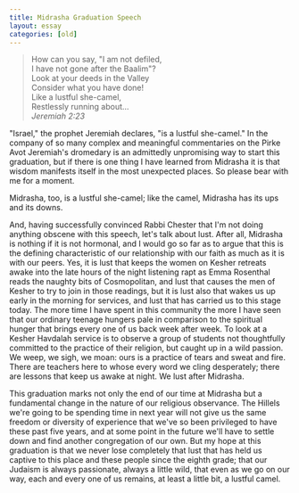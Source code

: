 ```yaml
---
title: Midrasha Graduation Speech
layout: essay
categories: [old]
---
```


> How can you say, "I am not defiled, <br />
> I have not gone after the Baalim"? <br />
> Look at your deeds in the Valley <br />
> Consider what you have done! <br />
> Like a lustful she-camel, <br />
> Restlessly running about... <br />
> <cite>Jeremiah 2:23</cite>

"Israel," the prophet Jeremiah declares, "is a lustful she-camel." In the
company of so many complex and meaningful commentaries on the Pirke Avot
Jeremiah's dromedary is an admittedly unpromising way to start this graduation,
but if there is one thing I have learned from Midrasha it is that wisdom
manifests itself in the most unexpected places. So please bear with me for a
moment.

Midrasha, too, is a lustful she-camel; like the camel, Midrasha has its ups and
its downs.

And, having successfully convinced Rabbi Chester that I'm not doing anything
obscene with this speech, let's talk about lust. After all, Midrasha is nothing
if it is not hormonal, and I would go so far as to argue that this is the
defining characteristic of our relationship with our faith as much as it is with
our peers. Yes, it is lust that keeps the women on Kesher retreats awake into
the late hours of the night listening rapt as Emma Rosenthal reads the naughty
bits of Cosmopolitan, and lust that causes the men of Kesher to try to join in
those readings, but it is lust also that wakes us up early in the morning for
services, and lust that has carried us to this stage today. The more time I have
spent in this community the more I have seen that our ordinary teenage hungers
pale in comparison to the spiritual hunger that brings every one of us back week
after week. To look at a Kesher Havdalah service is to observe a group of
students not thoughtfully committed to the practice of their religion, but
caught up in a wild passion. We weep, we sigh, we moan: ours is a practice of
tears and sweat and fire. There are teachers here to whose every word we cling
desperately; there are lessons that keep us awake at night. We lust after
Midrasha.

This graduation marks not only the end of our time at Midrasha but a fundamental
change in the nature of our religious observance. The Hillels we're going to be
spending time in next year will not give us the same freedom or diversity of
experience that we've so been privileged to have these past five years, and at
some point in the future we'll have to settle down and find another congregation
of our own. But my hope at this graduation is that we never lose completely that
lust that has held us captive to this place and these people since the eighth
grade; that our Judaism is always passionate, always a little wild, that even as
we go on our way, each and every one of us remains, at least a little bit, a
lustful camel.
